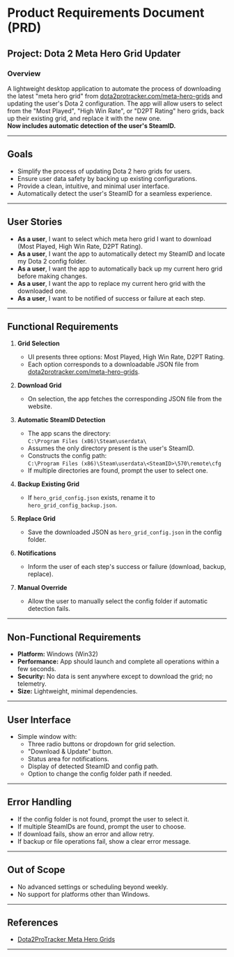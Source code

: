 # Product Requirements Document (PRD)

## Project: Dota 2 Meta Hero Grid Updater

### Overview

A lightweight desktop application to automate the process of downloading the latest "meta hero grid" from [dota2protracker.com/meta-hero-grids](https://dota2protracker.com/meta-hero-grids) and updating the user's Dota 2 configuration. The app will allow users to select from the "Most Played", "High Win Rate", or "D2PT Rating" hero grids, back up their existing grid, and replace it with the new one.  
**Now includes automatic detection of the user's SteamID.**

---

## Goals

- Simplify the process of updating Dota 2 hero grids for users.
- Ensure user data safety by backing up existing configurations.
- Provide a clean, intuitive, and minimal user interface.
- Automatically detect the user's SteamID for a seamless experience.

---

## User Stories

- **As a user**, I want to select which meta hero grid I want to download (Most Played, High Win Rate, D2PT Rating).
- **As a user**, I want the app to automatically detect my SteamID and locate my Dota 2 config folder.
- **As a user**, I want the app to automatically back up my current hero grid before making changes.
- **As a user**, I want the app to replace my current hero grid with the downloaded one.
- **As a user**, I want to be notified of success or failure at each step.

---

## Functional Requirements

1. **Grid Selection**
   - UI presents three options: Most Played, High Win Rate, D2PT Rating.
   - Each option corresponds to a downloadable JSON file from [dota2protracker.com/meta-hero-grids](https://dota2protracker.com/meta-hero-grids).

2. **Download Grid**
   - On selection, the app fetches the corresponding JSON file from the website.

3. **Automatic SteamID Detection**
   - The app scans the directory:  
     `C:\Program Files (x86)\Steam\userdata\`
   - Assumes the only directory present is the user's SteamID.
   - Constructs the config path:  
     `C:\Program Files (x86)\Steam\userdata\<SteamID>\570\remote\cfg`
   - If multiple directories are found, prompt the user to select one.

4. **Backup Existing Grid**
   - If `hero_grid_config.json` exists, rename it to `hero_grid_config_backup.json`.

5. **Replace Grid**
   - Save the downloaded JSON as `hero_grid_config.json` in the config folder.

6. **Notifications**
   - Inform the user of each step's success or failure (download, backup, replace).

7. **Manual Override**
   - Allow the user to manually select the config folder if automatic detection fails.

---

## Non-Functional Requirements

- **Platform:** Windows (Win32)
- **Performance:** App should launch and complete all operations within a few seconds.
- **Security:** No data is sent anywhere except to download the grid; no telemetry.
- **Size:** Lightweight, minimal dependencies.

---

## User Interface

- Simple window with:
  - Three radio buttons or dropdown for grid selection.
  - "Download & Update" button.
  - Status area for notifications.
  - Display of detected SteamID and config path.
  - Option to change the config folder path if needed.

---

## Error Handling

- If the config folder is not found, prompt the user to select it.
- If multiple SteamIDs are found, prompt the user to choose.
- If download fails, show an error and allow retry.
- If backup or file operations fail, show a clear error message.

---

## Out of Scope

- No advanced settings or scheduling beyond weekly.
- No support for platforms other than Windows.

---

## References

- [Dota2ProTracker Meta Hero Grids](https://dota2protracker.com/meta-hero-grids)

--- 